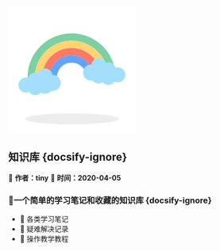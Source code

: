 ![logo](_media/logo_rainbow.svg)  

## 知识库  {docsify-ignore}

🌻 **作者：tiny**
🍒 **时间：2020-04-05**

### 🍁一个简单的学习笔记和收藏的知识库 {docsify-ignore}

* 📖 各类学习笔记
* 📒 疑难解决记录
* 📓 操作教学教程
